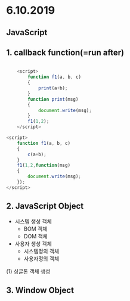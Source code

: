 #  6.10.2019

## JavaScript

## 1. callback function(=run after)

``` javascript

    <script>
        function f1(a, b, c)
        {
            print(a+b);
        }
        function print(msg)
        {
            document.write(msg);
        }
        f1(1,2);
    </script>

```

```javascript
<script>
	function f1(a, b, c)
	{
		c(a+b);
	}
	f1(1,2,function(msg)
	{
		document.write(msg);
	});
</script>
```


## 2. JavaScript Object

* 시스템 생성 객체
  * BOM 객체
  * DOM 객체
* 사용자 생성 객체
  * 시스템정의 객체
  * 사용자정의 객체



(1) 싱글톤 객체 생성

##  3. Window Object


